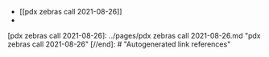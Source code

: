 - [[pdx zebras call 2021-08-26]]
-

[//begin]: # "Autogenerated link references for markdown compatibility"
[pdx zebras call 2021-08-26]: ../pages/pdx zebras call 2021-08-26.md "pdx zebras call 2021-08-26"
[//end]: # "Autogenerated link references"

